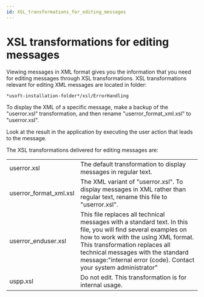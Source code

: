 ```yaml
---
id: XSL_transformations_for_editing_messages
---
```


# XSL transformations for editing messages

Viewing messages in XML format gives you the information that you need for editing messages through XSL transformations. XSL transformations relevant for editing XML messages are located in folder:

```
*usoft-installation-folder*/xsl/ErrorHandling
```

To display the XML of a specific message, make a backup of the "userror.xsl" transformation, and then rename "userror_format_xml.xsl" to "userror.xsl".

Look at the result in the application by executing the user action that leads to the message.

The XSL transformations delivered for editing messages are:

|        |        |
|--------|--------|
|userror.xsl|The default transformation to display messages in regular text.|
|userror_format_xml.xsl|The XML variant of "userror.xsl". To display messages in XML rather than regular text, rename this file to "userror.xsl".|
|userror_enduser.xsl|This file replaces all technical messages with a standard text. In this file, you will find several examples on how to work with the uslng XML format. This transformation replaces all technical messages with the standard message:"internal error (code). Contact your system administrator"|
|uspp.xsl|Do not edit. This transformation is for internal usage.|
